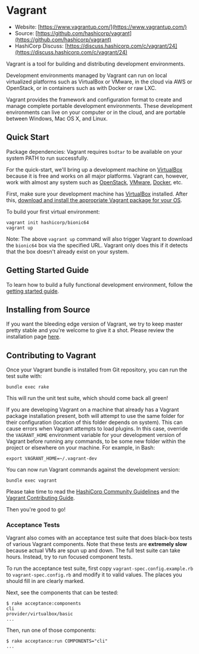 # Vagrant

* Website: [https://www.vagrantup.com/](https://www.vagrantup.com/)
* Source: [https://github.com/hashicorp/vagrant](https://github.com/hashicorp/vagrant)
* HashiCorp Discuss: [https://discuss.hashicorp.com/c/vagrant/24](https://discuss.hashicorp.com/c/vagrant/24)

Vagrant is a tool for building and distributing development environments.

Development environments managed by Vagrant can run on local virtualized
platforms such as VirtualBox or VMware, in the cloud via AWS or OpenStack,
or in containers such as with Docker or raw LXC.

Vagrant provides the framework and configuration format to create and
manage complete portable development environments. These development
environments can live on your computer or in the cloud, and are portable
between Windows, Mac OS X, and Linux.

## Quick Start

Package dependencies: Vagrant requires `bsdtar` to be available on your system PATH to run successfully.

For the quick-start, we'll bring up a development machine on
[VirtualBox](https://www.virtualbox.org/) because it is free and works
on all major platforms. Vagrant can, however, work with almost any
system such as [OpenStack](https://www.openstack.org/), [VMware](https://www.vmware.com/), [Docker](https://docs.docker.com/), etc.

First, make sure your development machine has
[VirtualBox](https://www.virtualbox.org/)
installed. After this,
[download and install the appropriate Vagrant package for your OS](https://www.vagrantup.com/downloads.html).

To build your first virtual environment:

    vagrant init hashicorp/bionic64
    vagrant up

Note: The above `vagrant up` command will also trigger Vagrant to download the
`bionic64` box via the specified URL. Vagrant only does this if it detects that
the box doesn't already exist on your system.

## Getting Started Guide

To learn how to build a fully functional development environment, follow the
[getting started guide](https://www.vagrantup.com/docs/getting-started/index.html).

## Installing from Source

If you want the bleeding edge version of Vagrant, we try to keep master pretty stable
and you're welcome to give it a shot. Please review the installation page [here](https://www.vagrantup.com/docs/installation/source.html).

## Contributing to Vagrant

Once your Vagrant bundle is installed from Git repository, you can run the test suite with:

    bundle exec rake

This will run the unit test suite, which should come back all green!

If you are developing Vagrant on a machine that already has a Vagrant package installation present, both will attempt to use the same folder for their configuration (location of this folder depends on system). This can cause errors when Vagrant attempts to load plugins. In this case, override the `VAGRANT_HOME` environment variable for your development version of Vagrant before running any commands, to be some new folder within the project or elsewhere on your machine. For example, in Bash:

    export VAGRANT_HOME=~/.vagrant-dev

You can now run Vagrant commands against the development version:

    bundle exec vagrant

Please take time to read the [HashiCorp Community Guidelines](https://www.hashicorp.com/community-guidelines) and the [Vagrant Contributing Guide](https://github.com/hashicorp/vagrant/blob/master/.github/CONTRIBUTING.md).

Then you're good to go!

### Acceptance Tests

Vagrant also comes with an acceptance test suite that does black-box
tests of various Vagrant components. Note that these tests are **extremely
slow** because actual VMs are spun up and down. The full test suite can
take hours. Instead, try to run focused component tests.

To run the acceptance test suite, first copy `vagrant-spec.config.example.rb`
to `vagrant-spec.config.rb` and modify it to valid values. The places you
should fill in are clearly marked.

Next, see the components that can be tested:

```
$ rake acceptance:components 
cli
provider/virtualbox/basic
...
```

Then, run one of those components:

```
$ rake acceptance:run COMPONENTS="cli"
...
```
